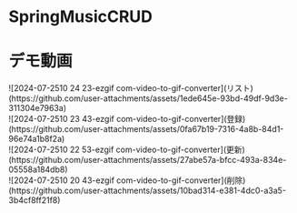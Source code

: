 # SpringMusicCRUD
<h1>デモ動画</h1>
![2024-07-2510 24 23-ezgif com-video-to-gif-converter](リスト)<br>
(https://github.com/user-attachments/assets/1ede645e-93bd-49df-9d3e-311304e7963a)<br>
![2024-07-2510 23 43-ezgif com-video-to-gif-converter](登録)<br>
(https://github.com/user-attachments/assets/0fa67b19-7316-4a8b-84d1-96e74a1b8f2a)<br>
![2024-07-2510 22 53-ezgif com-video-to-gif-converter](更新)<br>
(https://github.com/user-attachments/assets/27abe57a-bfcc-493a-834e-05558a184db8)<br>
![2024-07-2510 20 43-ezgif com-video-to-gif-converter](削除)<br>
(https://github.com/user-attachments/assets/10bad314-e381-4dc0-a3a5-3b4cf8ff21f8)<br>

